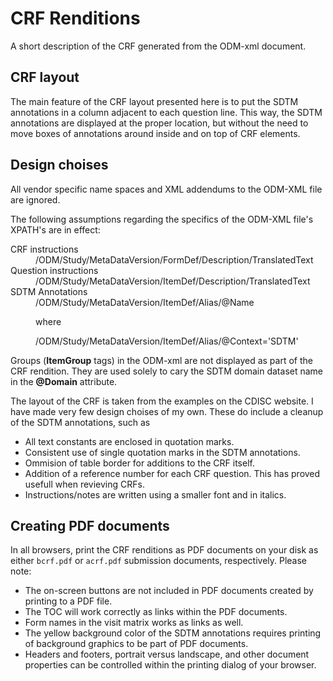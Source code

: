 # CRF Renditions
A short description of the CRF generated from the ODM-xml document.

## CRF layout
The main feature of the CRF layout presented here is to put the SDTM annotations in a column adjacent to each question line. This way, the SDTM annotations are displayed at the proper location, but without the need to move boxes of annotations around inside and on top of CRF elements.

## Design choises
All vendor specific name spaces and XML addendums to the ODM-XML file are ignored.

The following assumptions regarding the specifics of the ODM-XML file's XPATH's are in effect:
<dl>
  <dt>CRF instructions</dt>
  <dd>/ODM/Study/MetaDataVersion/FormDef/Description/TranslatedText</dd>
  <dt>Question instructions</dt>
  <dd>/ODM/Study/MetaDataVersion/ItemDef/Description/TranslatedText</dd>
  <dt>SDTM Annotations</dt>
  <dd>/ODM/Study/MetaDataVersion/ItemDef/Alias/@Name
    <p>
    where
    <p/>
    /ODM/Study/MetaDataVersion/ItemDef/Alias/@Context='SDTM'</dd>
  </dl>
  
Groups (**ItemGroup** tags) in the ODM-xml are not displayed as part of the CRF rendition. They are used solely to cary the SDTM domain dataset name in the **@Domain** attribute.

The layout of the CRF is taken from the examples on the CDISC website. I have made very few design choises of my own. These do include a cleanup of the SDTM annotations, such as
* All text constants are enclosed in quotation marks.
* Consistent use of single quotation marks in the SDTM annotations.
* Ommision of table border for additions to the CRF itself.
* Addition of a reference number for each CRF question. This has proved usefull when revieving CRFs.
* Instructions/notes are written using a smaller font and in italics.

## Creating PDF documents
In all browsers, print the CRF renditions as PDF documents on your disk as either `bcrf.pdf` or `acrf.pdf` submission documents, respectively. Please note:
* The on-screen buttons are not included in PDF documents created by printing to a PDF file.
* The TOC will work correctly as links within the PDF documents.
* Form names in the visit matrix works as links as well.
* The yellow background color of the SDTM annotations requires printing of background graphics to be part of PDF documents.
* Headers and footers, portrait versus landscape, and other document properties can be controlled within the printing dialog of your browser.
